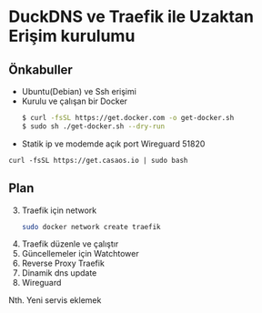 # DuckDNS ve Traefik ile Uzaktan Erişim kurulumu

## Önkabuller
- Ubuntu(Debian) ve Ssh erişimi
- Kurulu ve çalışan bir Docker
    ``` bash 
    $ curl -fsSL https://get.docker.com -o get-docker.sh
    $ sudo sh ./get-docker.sh --dry-run
    ```
- Statik ip ve modemde açık port
    Wireguard 51820
```
curl -fsSL https://get.casaos.io | sudo bash
```



## Plan
3. Traefik için network
    ```bash
    sudo docker network create traefik
    ```
4. Traefik düzenle ve çalıştır
3. Güncellemeler için Watchtower
4. Reverse Proxy Traefik
5. Dinamik dns update
6. Wireguard

Nth. Yeni servis eklemek